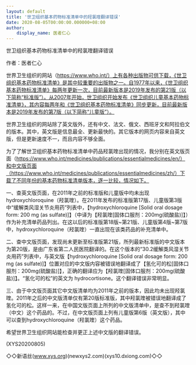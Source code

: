 ```yaml
---
layout: default
title: '世卫组织基本药物标准清单中的羟氯喹翻译错误'
date: 2020-08-05T00:00:00.000000+08:00
author:
    display_name: 医者仁心
---
```


世卫组织基本药物标准清单中的羟氯喹翻译错误

作者：医者仁心

世界卫生组织的网站（https://www.who.int/）上有各种出版物可供下载，《世卫组织基本药物标准清单》是其中较重要的出版物之一。自1977年以来，《世卫组织基本药物标准清单》每两年更新一次，目前最新版本是2019年发布的第21版（以下简称“标准版”）。从2007年开始，世卫组织开始发布《世卫组织儿童基本药物标准清单》，其内容每两年和《世卫组织基本药物标准清单》同步更新，目前最新版本是2019年发布的第7版（以下简称“儿童版”）。

世界卫生组织的网站除了英文版外，还有中文、法文、俄文、西班牙文和阿拉伯文的版本。其中，英文版是信息最全、更新最快的。其它版本的网页内容来自英文版，但是更新速度不一，而且内容不够全面。

为了了解世卫组织基本药物标准清单中药品羟氯喹出现的情况，我分别在英文版页面（https://www.who.int/medicines/publications/essentialmedicines/en/）和中文版页面（https://www.who.int/medicines/publications/essentialmedicines/zh/）下载了不同年份的基本药物标准清单版本，逐一比较，情况如下。

一、查英文版页面，在2011年之前的标准版和儿童版中均未出现hydroxychloroquine（羟氯喹）。在2011年发布的标准版第17版、儿童版第3版中“缓解类风湿关节炎用药”列表中，【hydroxychloroquine [Solid oral dosage form: 200 mg (as sulfate)]】（中译为【羟氯喹[固体口服剂：200mg(硫酸盐)]】）作为补充清单药品列出。在这以后的标准版第18版~第21版、儿童版第4版~第7版中，hydroxychloroquine（羟氯喹）一直出现在该类药品的补充清单中。

二、查中文版页面，发现尚未更新至标准版第21版，所列最新标准版的中文版本为第20版，是由广东省第二人民医院翻译的。在这个版本的“30.2缓解类风湿关节炎用药”列表中，与英文版【hydroxychloroquine [Solid oral dosage form: 200 mg (as sulfate)]】位置对应的中文版内容被错误地翻译成了【氢化可的松[固体口服剂：200mg(硫酸盐)]】，正确的翻译应为【羟氯喹[固体口服剂：200mg(硫酸盐)]】。“氢化可的松”的英文为 hydrocortisone。这个翻译错误非常明显。

三、由于中文版页面其它中文版清单均为2011年之前的版本，因此均未出现羟氯喹。2011年之后的中文版清单仅有第20版标准版，其中羟氯喹被错误地翻译成了氢化可的松。这样一来，在中国文版页面上所列的中文版清单中，是查不到羟氯喹（中文）这个药品的。不过，在中文版页面上列有儿童版第6版（英文版），其中可以查到hydroxychloroquine（羟氯喹）这个药品。

希望世界卫生组织网站能检查并更正上述中文版的翻译错误。

(XYS20200805)

◇◇新语丝(www.xys.org)(newxys2.com)(xys10.dxiong.com)◇◇

